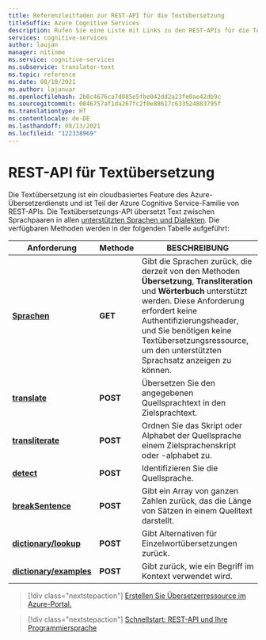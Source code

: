 ```yaml
---
title: Referenzleitfaden zur REST-API für die Textübersetzung
titleSuffix: Azure Cognitive Services
description: Rufen Sie eine Liste mit Links zu den REST-APIs für die Textübersetzung auf.
services: cognitive-services
author: laujan
manager: nitinme
ms.service: cognitive-services
ms.subservice: translator-text
ms.topic: reference
ms.date: 08/10/2021
ms.author: lajanuar
ms.openlocfilehash: 2b0c4676ca7d085e5fbe042dd2a23fe0ae42db9c
ms.sourcegitcommit: 0046757af1da267fc2f0e88617c633524883795f
ms.translationtype: HT
ms.contentlocale: de-DE
ms.lasthandoff: 08/13/2021
ms.locfileid: "122338969"
---
```

# <a name="text-translation-rest-api"></a>REST-API für Textübersetzung

Die Textübersetzung ist ein cloudbasiertes Feature des Azure-Übersetzerdiensts und ist Teil der Azure Cognitive Service-Familie von REST-APIs. Die Textübersetzungs-API übersetzt Text zwischen Sprachpaaren in allen [unterstützten Sprachen und Dialekten](../../language-support.md). Die verfügbaren Methoden werden in der folgenden Tabelle aufgeführt:

| Anforderung| Methode| BESCHREIBUNG|
|---------|--------------|---------|
| [**Sprachen**](v3-0-languages.md) | **GET** | Gibt die Sprachen zurück, die derzeit von den Methoden **Übersetzung**, **Transliteration** und **Wörterbuch** unterstützt werden. Diese Anforderung erfordert keine Authentifizierungsheader, und Sie benötigen keine Textübersetzungsressource, um den unterstützten Sprachsatz anzeigen zu können.|
|[**translate**](v3-0-translate.md) | **POST**| Übersetzen Sie den angegebenen Quellsprachtext in den Zielsprachtext.|
|[**transliterate**](v3-0-transliterate.md) |  **POST** | Ordnen Sie das Skript oder Alphabet der Quellsprache einem Zielsprachenskript oder -alphabet zu.
|[**detect**](v3-0-detect.md) | **POST** | Identifizieren Sie die Quellsprache. |
|[**breakSentence**](v3-0-break-sentence.md) | **POST** | Gibt ein Array von ganzen Zahlen zurück, das die Länge von Sätzen in einem Quelltext darstellt. |
| [**dictionary/lookup**](v3-0-dictionary-lookup.md) | **POST** | Gibt Alternativen für Einzelwortübersetzungen zurück. |
| [**dictionary/examples**](v3-0-dictionary-lookup.md) | **POST** | Gibt zurück, wie ein Begriff im Kontext verwendet wird. |

> [!div class="nextstepaction"]
> [Erstellen Sie Übersetzerressource im Azure-Portal.](/translator-how-to-signup.md)

> [!div class="nextstepaction"]
> [Schnellstart: REST-API und Ihre Programmiersprache](../quickstart-translator.md)
